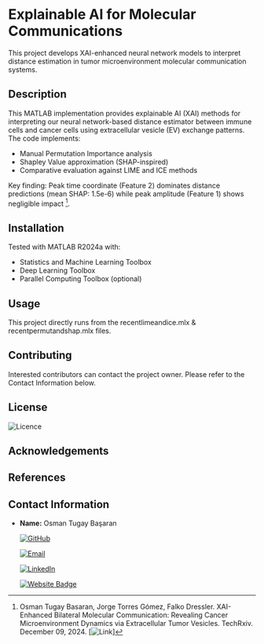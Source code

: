 # Explainable AI for Molecular Communications
This project develops XAI-enhanced neural network models to interpret distance estimation in tumor microenvironment molecular communication systems.

## Description
This MATLAB implementation provides explainable AI (XAI) methods for interpreting our neural network-based distance estimator between immune cells and cancer cells using extracellular vesicle (EV) exchange patterns. The code implements:
- Manual Permutation Importance analysis
- Shapley Value approximation (SHAP-inspired)
- Comparative evaluation against LIME and ICE methods

Key finding: Peak time coordinate (Feature 2) dominates distance predictions (mean SHAP: 1.5e-6) while peak amplitude (Feature 1) shows negligible impact [^1].

## Installation
Tested with MATLAB R2024a with:
- Statistics and Machine Learning Toolbox
- Deep Learning Toolbox
- Parallel Computing Toolbox (optional)


## Usage

This project directly runs from the recentlimeandice.mlx & recentpermutandshap.mlx files.


## Contributing
Interested contributors can contact the project owner. Please refer to the Contact Information below.

## License
![Licence](https://img.shields.io/github/license/larymak/Python-project-Scripts)

## Acknowledgements


## References
[^1]: Osman Tugay Basaran, Jorge Torres Gómez, Falko Dressler. XAI-Enhanced Bilateral Molecular Communication: Revealing Cancer Microenvironment Dynamics via Extracellular Tumor Vesicles. TechRxiv. December 09, 2024. [![Link]([https://img.shields.io/github/license/larymak/Python-project-Scripts](https://www.techrxiv.org/users/864244/articles/1245814-xai-enhanced-bilateral-molecular-communication-revealing-cancer-microenvironment-dynamics-via-extracellular-tumor-vesicles))]

## Contact Information

- **Name:** Osman Tugay Başaran

    [![GitHub](https://img.shields.io/badge/GitHub-181717?logo=github)](https://github.com/TUGAY_USER)

    [![Email](https://img.shields.io/badge/Email-email-D14836?logo=gmail&logoColor=white)](mailto:basaran@ccs-labs.org)

    [![LinkedIn](https://img.shields.io/badge/LinkedIn-osmantugaybasaran-blue?logo=linkedin&style=flat-square)](https://www.linkedin.com/in/osmantugaybasaran/)

    [![Website Badge](https://img.shields.io/badge/Website-Homepage-blue?logo=web)](https://www.tkn.tu-berlin.de/team/basaran/)
